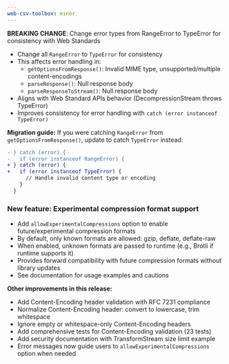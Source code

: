 ```yaml
---
web-csv-toolbox: minor
---
```


**BREAKING CHANGE**: Change error types from RangeError to TypeError for consistency with Web Standards

- Change all `RangeError` to `TypeError` for consistency
- This affects error handling in:
  - `getOptionsFromResponse()`: Invalid MIME type, unsupported/multiple content-encodings
  - `parseResponse()`: Null response body
  - `parseResponseToStream()`: Null response body
- Aligns with Web Standard APIs behavior (DecompressionStream throws TypeError)
- Improves consistency for error handling with `catch (error instanceof TypeError)`

**Migration guide:**
If you were catching `RangeError` from `getOptionsFromResponse()`, update to catch `TypeError` instead:

```diff
- } catch (error) {
-   if (error instanceof RangeError) {
+ } catch (error) {
+   if (error instanceof TypeError) {
      // Handle invalid content type or encoding
    }
  }
```

### New feature: Experimental compression format support
- Add `allowExperimentalCompressions` option to enable future/experimental compression formats
- By default, only known formats are allowed: gzip, deflate, deflate-raw
- When enabled, unknown formats are passed to runtime (e.g., Brotli if runtime supports it)
- Provides forward compatibility with future compression formats without library updates
- See documentation for usage examples and cautions

**Other improvements in this release:**
- Add Content-Encoding header validation with RFC 7231 compliance
- Normalize Content-Encoding header: convert to lowercase, trim whitespace
- Ignore empty or whitespace-only Content-Encoding headers
- Add comprehensive tests for Content-Encoding validation (23 tests)
- Add security documentation with TransformStream size limit example
- Error messages now guide users to `allowExperimentalCompressions` option when needed
